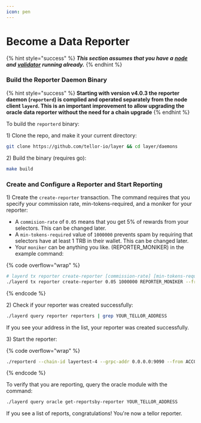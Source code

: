 ```yaml
---
icon: pen
---
```


# Become a Data Reporter

{% hint style="success" %}
_**This section assumes that you have a**_ [_**node**_](public-testnet/node-setup/) _**and**_ [_**validator**_](run-a-layer-validator/) _**running already.**_&#x20;
{% endhint %}

### Build the Reporter Daemon Binary

{% hint style="success" %}
**Starting with version v4.0.3 the reporter daemon (`reporterd`) is complied and operated separately from the node client `layerd`. This is an important improvement to allow upgrading the oracle data reporter without the need for a chain upgrade**
{% endhint %}

To build the `reporterd` binary:

1\) Clone the repo, and make it your current directory:

```sh
git clone https://github.com/tellor-io/layer && cd layer/daemons
```

2\) Build the binary (requires go):

```sh
make build
```

### Create and Configure a Reporter and Start Reporting

1\) Create the `create-reporter` transaction. The command requires that you specify your commission rate, min-tokens-required, and a moniker for your reporter:&#x20;

* A `commision-rate` of `0.05` means that you get 5% of rewards from your selectors. This can be changed later.
* A `min-tokens-required` value of `1000000` prevents spam by requiring that selectors have at least 1 TRB in their wallet. This can be changed later.
* Your `moniker` can be anything you like. (REPORTER\_MONIKER) in the example command:

{% code overflow="wrap" %}
```bash
# layerd tx reporter create-reporter [commission-rate] [min-tokens-required] [moniker] [flags]
./layerd tx reporter create-reporter 0.05 1000000 REPORTER_MONIKER --from YOUR_ACCOUNT_NAME --chain-id layertest-4 --fees 10loya --yes
```
{% endcode %}

2\) Check if your reporter was created successfully:

```sh
./layerd query reporter reporters | grep YOUR_TELLOR_ADDRESS
```

If you see your address in the list, your reporter was created successfully.

3\) Start the reporter:

{% code overflow="wrap" %}
```bash
./reporterd --chain-id layertest-4 --grpc-addr 0.0.0.0:9090 --from ACCOUNT_NAME --home ~/.layer --keyring-backend test --node tcp://0.0.0.0:26657
```
{% endcode %}

To verify that you are reporting, query the oracle module with the command:

```sh
./layerd query oracle get-reportsby-reporter YOUR_TELLOR_ADDRESS
```

If you see a list of reports, congratulations! You're now a tellor reporter.&#x20;
